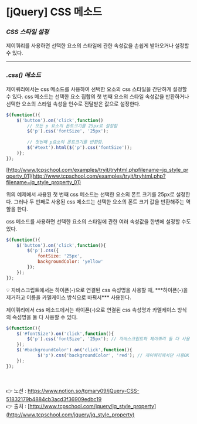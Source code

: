 # [jQuery] CSS 메소드

### *CSS 스타일 설정*

제이쿼리를 사용하면 선택한 요소의 스타일에 관한 속성값을 손쉽게 받아오거나 설정할 수 있다.

---

### *.css() 메소드*

제이쿼리에서는 css 메소드를 사용하여 선택한 요소의 css 스타일을 간단하게 설정할 수 있다. 
css 메소드는 선택한 요소 집합의 첫 번째 요소의 스타일 속성값을 반환하거나 선택한 요소의 스타일 속성을 인수로 전달받은 값으로 설정한다.

```jsx
$(function(){
	$('button').on('click',function()
		// 모든 p 요소의 폰트크기를 25px로 설정함
		$('p').css('fontSize', '25px');
	
		// 첫번째 p요소의 폰트크기를 반환함.
		$('#text').html($('p').css('fontSize'));
	)};
});
```

[http://www.tcpschool.com/examples/tryit/tryhtml.phpfilename=jq_style_property_01](http://www.tcpschool.com/examples/tryit/tryhtml.php?filename=jq_style_property_01)

위의 예제에서 사용된 첫 번째 css 메소드는 선택한 요소의 폰트 크기를 25px로 설정한다. 
그러나 두 번째로 사용된 css 메소드는 선택한 요소의 폰트 크기 값을 반환해주는 역할을 한다.

css 메소드를 사용하면 선택한 요소의 스타일에 관한 여러 속성값을 한번에 설정할 수도 있다.

```jsx
$(function(){
	$('button').on('click',function(){
		$('p').css({
			fontSize: '25px',
			backgroundColor: 'yellow'
		});
	});
});
```

<aside>
💡 자바스크립트에서는 하이픈(-)으로 연결된 css 속성명을 사용할 때,
***하이픈(-)을 제거하고 이름을 카멜케이스 방식으로 바꿔서*** 사용한다.

</aside>

제이쿼리에서 css 메소드에서는 하이픈(-)으로 연결된 css 속성명과 카멜케이스 방식의 속성명을 
둘 다 사용할 수 있다.

```jsx
$(function(){
	$('#fontSize').on('click',function(){
		$('p').css('fontSize', '25px'); // 자바스크립트와 제이쿼리 둘 다 사용 OK
	});		
	$('#backgroundColor').on('click',function(){
			$('p').css('backgroundColor', 'red'); // 제이쿼리에서만 사용OK
	});
});
```

<br><br>
👉 노션 : https://www.notion.so/tgmary09/jQuery-CSS-51832179b4884cb3acd3f36909edbc19
<br>
👉 출처 : [http://www.tcpschool.com/jquery/jq_style_property](http://www.tcpschool.com/jquery/jq_style_property)
